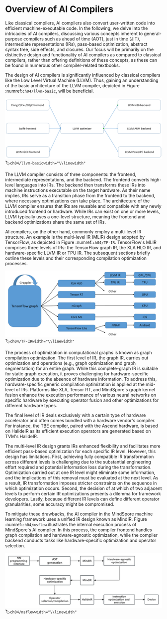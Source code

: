 # Overview of AI Compilers

Like classical compilers, AI compilers also convert user-written code
into efficient machine-executable code. In the following, we delve into
the intricacies of AI compilers, discussing various concepts inherent to
general-purpose compilers such as ahead of time (AOT), just in time
(JIT), intermediate representations (IRs), pass-based optimization,
abstract syntax tree, side effects, and closures. Our focus will be
primarily on the distinctive design and functionality of AI compilers as
compared to classical compilers, rather than offering definitions of
these concepts, as these can be found in numerous other compiler-related
textbooks.

The design of AI compilers is significantly influenced by classical
compilers like the Low Level Virtual Machine (LLVM). Thus, gaining an
understanding of the basic architecture of the LLVM compiler, depicted
in Figure :numref:`ch04/llvm-basic`, will be beneficial.

![Basic architecture of the LLVMcompiler](../img/ch04/LLVM_basic_architecture.png)
:label:`ch04/llvm-basicwidth="\\linewidth"`

The LLVM compiler consists of three components: the frontend,
intermediate representations, and the backend. The frontend converts
high-level languages into IRs. The backend then transforms these IRs
into machine instructions executable on the target hardware. As their
name implies, IRs serve as a transition phase from the frontend to the
backend, where necessary optimizations can take place. The architecture
of the LLVM compiler ensures that IRs are reusable and compatible with
any newly introduced frontend or hardware. While IRs can exist on one or
more levels, LLVM typically uses a one-level structure, meaning the
frontend and backend optimizations share the same set of IRs.

AI compilers, on the other hand, commonly employ a multi-level IR
structure. An example is the multi-level IR (MLIR) design adopted by
TensorFlow, as depicted in Figure
:numref:`ch04/TF-IR`.
TensorFlow's MLIR comprises three levels of IRs: the TensorFlow graph
IR, the XLA HLO IR, and hardware-specific LLVM IR or TPU IR. The
subsequent sections briefly outline these levels and their corresponding
compilation optimization processes.

![TensorFlow's multi-level IRdesign](../img/ch04/TensorFlow-IR.png)
:label:`ch04/TF-IRwidth="\\linewidth"`

The process of optimization in computational graphs is known as graph
compilation optimization. The first level of IR, the graph IR, carries
out optimization and operations (e.g., graph optimization and graph
segmentation) for an entire graph. While this complete-graph IR is
suitable for static graph execution, it proves challenging for
hardware-specific optimization due to the absence of hardware
information. To address this, hardware-specific generic compilation
optimization is applied at the mid-level of IRs. Platforms like XLA,
Tensor RT, and MindSpore's graph kernel fusion enhance the execution
performance of various neural networks on specific hardware by executing
operator fusion and other optimizations for different hardware types.

The final level of IR deals exclusively with a certain type of hardware
accelerator and often comes bundled with a hardware vendor's compiler.
For instance, the TBE compiler, paired with the Ascend hardware, is
based on HalideIR as its efficient execution operators are generated
based on TVM's HalideIR.

The multi-level IR design grants IRs enhanced flexibility and
facilitates more efficient pass-based optimization for each specific IR
level. However, this design has limitations. First, achieving fully
compatible IR transformation across different levels is challenging due
to the substantial engineering effort required and potential information
loss during the transformation. Optimization carried out at one IR level
might eliminate some information, and the implications of this removal
must be evaluated at the next level. As a result, IR transformation
imposes stricter constraints on the sequence in which optimization
occurs. Second, the decision of at which of two adjacent levels to
perform certain IR optimizations presents a dilemma for framework
developers. Lastly, because different IR levels can define different
operator granularities, some accuracy might be compromised.

To mitigate these drawbacks, the AI compiler in the MindSpore machine
learning framework uses a unified IR design known as MindIR. Figure
:numref:`ch04/msflow`
illustrates the internal execution process of MindSpore's AI compiler.
In this process, the compiler frontend handles graph compilation and
hardware-agnostic optimization, while the compiler backend conducts
tasks like hardware-specific optimization and operator selection.

![Working process of MindSpore's AIcompiler](../img/ch04/compiler_process.png)
:label:`ch04/msflowwidth="\\linewidth"`
